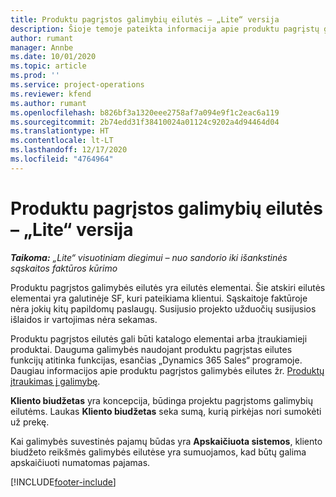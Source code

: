 ```yaml
---
title: Produktu pagrįstos galimybių eilutės – „Lite“ versija
description: Šioje temoje pateikta informacija apie produktu pagrįstų galimybės eilučių elementus „Project Operations“.
author: rumant
manager: Annbe
ms.date: 10/01/2020
ms.topic: article
ms.prod: ''
ms.service: project-operations
ms.reviewer: kfend
ms.author: rumant
ms.openlocfilehash: b826bf3a1320eee2758af7a094e9f1c2eac6a119
ms.sourcegitcommit: 2b74edd31f38410024a01124c9202a4d94464d04
ms.translationtype: HT
ms.contentlocale: lt-LT
ms.lasthandoff: 12/17/2020
ms.locfileid: "4764964"
---
```

# <a name="product-based-opportunity-lines---lite"></a>Produktu pagrįstos galimybių eilutės – „Lite“ versija

_**Taikoma:** „Lite“ visuotiniam diegimui – nuo sandorio iki išankstinės sąskaitos faktūros kūrimo_

Produktu pagrįstos galimybės eilutės yra eilutės elementai. Šie atskiri eilutės elementai yra galutinėje SF, kuri pateikiama klientui. Sąskaitoje faktūroje nėra jokių kitų papildomų paslaugų. Susijusio projekto užduočių susijusios išlaidos ir vartojimas nėra sekamas.

Produktu pagrįstos eilutės gali būti katalogo elementai arba įtraukiamieji produktai. Dauguma galimybės naudojant produktu pagrįstas eilutes funkcijų atitinka funkcijas, esančias „Dynamics 365 Sales“ programoje. Daugiau informacijos apie produktu pagrįstos galimybės eilutes žr. [Produktų įtraukimas į galimybę](https://docs.microsoft.com/dynamics365/sales-enterprise/add-products-opportunity).

**Kliento biudžetas** yra koncepcija, būdinga projektu pagrįstoms galimybių eilutėms. Laukas **Kliento biudžetas** seka sumą, kurią pirkėjas nori sumokėti už prekę.

Kai galimybės suvestinės pajamų būdas yra **Apskaičiuota sistemos**, kliento biudžeto reikšmės galimybės eilutėse yra sumuojamos, kad būtų galima apskaičiuoti numatomas pajamas. 



[!INCLUDE[footer-include](../../includes/footer-banner.md)]